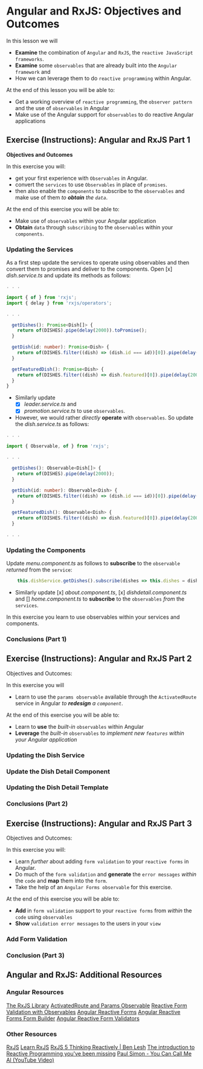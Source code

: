 # Angular and RxJS: Objectives and Outcomes

In this lesson we will

- __Examine__ the combination of `Angular` and `RxJS`, the `reactive JavaScript frameworks`.
- __Examine__ some `observables` that are already built into the `Angular framework` and
- How we can leverage them to do `reactive programming` within Angular.

At the end of this lesson you will be able to:

- Get a working overview of `reactive programming`, the `observer pattern` and the use of `observables` in Angular
- Make use of the Angular support for `observables` to do reactive Angular applications

## Exercise (Instructions): Angular and RxJS Part 1

__Objectives and Outcomes__

In this exercise you will:

- get your first experience with `Observables` in Angular.
- convert the `services` to use `Observables` in place of `promises`.
- then also enable the `components` to subscribe to the `observables` and make use of them _to __obtain__ the `data`_.

At the end of this exercise you will be able to:

- Make use of `observables` within your Angular application
- __Obtain__ `data` through `subscribing` to the `observables` within your `components`.

### Updating the Services

As a first step update the services to operate using observables and then convert them to promises and deliver to the components. Open [x] _dish.service.ts_ and update its methods as follows:

```ts
. . .

import { of } from 'rxjs';
import { delay } from 'rxjs/operators';

. . .

  getDishes(): Promise<Dish[]> {
    return of(DISHES).pipe(delay(2000)).toPromise();
  }

  getDish(id: number): Promise<Dish> {
    return of(DISHES.filter((dish) => (dish.id === id))[0]).pipe(delay(2000)).toPromise();
  }

  getFeaturedDish(): Promise<Dish> {
    return of(DISHES.filter((dish) => dish.featured)[0]).pipe(delay(2000)).toPromise();
  }
}
```

- Similarly update
    - [x] _leader.service.ts_ and
    - [x] _promotion.service.ts_ to use `observables`.
- However, we would rather _directly_ __operate__ with `observables`. So update the _dish.service.ts_ as follows:

```ts
. . .

import { Observable, of } from 'rxjs';

. . .

  getDishes(): Observable<Dish[]> {
    return of(DISHES).pipe(delay(2000));
  }

  getDish(id: number): Observable<Dish> {
    return of(DISHES.filter((dish) => (dish.id === id))[0]).pipe(delay(2000));
  }

  getFeaturedDish(): Observable<Dish> {
    return of(DISHES.filter((dish) => dish.featured)[0]).pipe(delay(2000));
  }

. . .
```

### Updating the Components

Update _menu.component.ts_ as follows to __subscribe__ to the `observable` _returned_ from the `service`:

```ts
    this.dishService.getDishes().subscribe(dishes => this.dishes = dishes);
```

- Similarly update [x] _about.component.ts_, [x] _dishdetail.component.ts_ and [] _home.component.ts_ to __subscribe__ to the `observables` _from_ the `services`.

In this exercise you learn to use observables within your services and components.

### Conclusions (Part 1)

## Exercise (Instructions): Angular and RxJS Part 2

Objectives and Outcomes:

In this exercise you will

- Learn to use the `params observable` available through the `ActivatedRoute` service in Angular _to __redesign__ a `component`_.

At the end of this exercise you will be able to:

- Learn to __use__ the _built-in_ `observables` within Angular
- __Leverage__ the _built-in_ `observables` to _implement new `features` within your Angular application_

### Updating the Dish Service

### Update the Dish Detail Component

### Updating the Dish Detail Template

### Conclusions (Part 2)



## Exercise (Instructions): Angular and RxJS Part 3

Objectives and Outcomes:

In this exercise you will:

- Learn _further_ about adding `form validation` to your `reactive forms` in Angular.
- Do much of the `form validation` and __generate__ the `error messages` _within_ the `code` and __map__ them into the `form`.
- Take the help of an `Angular Forms observable` for this exercise.

At the end of this exercise you will be able to:

- __Add__ in `form validation` support to your `reactive forms` from _within_ the `code` using `observables`
- __Show__ `validation error messages` to the users in your `view`

### Add Form Validation

### Conclusion (Part 3)

## Angular and RxJS: Additional Resources

### Angular Resources

[The RxJS Library]()
[ActivatedRoute and Params Observable]()
[Reactive Form Validation with Observables]()
[Angular Reactive Forms]()
[Angular Reactive Forms Form Builder]()
[Angular Reactive Form Validators]()

### Other Resources

[RxJS]()
[Learn RxJS]()
[RxJS 5 Thinking Reactively | Ben Lesh]()
[The introduction to Reactive Programming you've been missing]()
[Paul Simon - You Can Call Me Al (YouTube Video)]()
